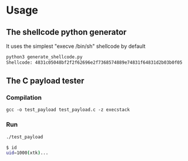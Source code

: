 # Usage

## The shellcode python generator

It uses the simplest "execve /bin/sh" shellcode by default

```bash
python3 generate_shellcode.py                                                                
Shellcode: 4831c05048bf2f2f62696e2f7368574889e74831f64831d2b03b0f05
```

## The C payload tester

### Compilation
`gcc -o test_payload test_payload.c -z execstack`

### Run
```bash
./test_payload               

$ id
uid=1000(xtk)...
```
